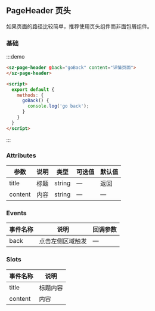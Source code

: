 ## PageHeader 页头

如果页面的路径比较简单，推荐使用页头组件而非面包屑组件。

### 基础

:::demo
```html
<sz-page-header @back="goBack" content="详情页面">
</sz-page-header>

<script>
  export default {
    methods: {
      goBack() {
        console.log('go back');
      }
    }
  }
</script>
```
:::

### Attributes
| 参数      | 说明          | 类型      | 可选值                           | 默认值  |
|---------- |-------------- |---------- |------------------------------ | ------ |
| title     | 标题           | string    |  —                            | 返回   |
| content   | 内容           | string    |  —                            | —      |


### Events
| 事件名称   | 说明           | 回调参数   |
|---------- |-------------- |---------- |
| back      | 点击左侧区域触发 | —        |

### Slots
| 事件名称    | 说明         |
|---------- |------------- |
| title     | 标题内容      |
| content   | 内容         |
